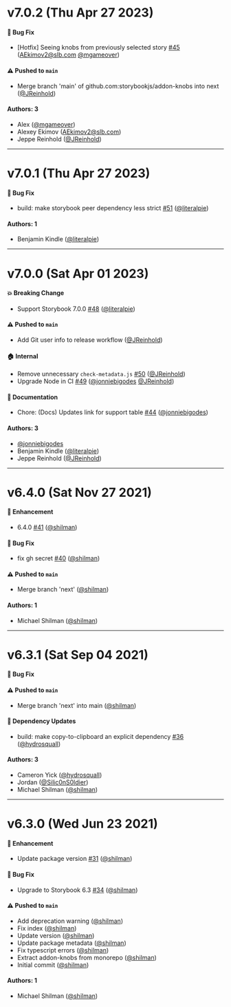 # v7.0.2 (Thu Apr 27 2023)

#### 🐛 Bug Fix

- [Hotfix] Seeing knobs from previously selected story [#45](https://github.com/storybookjs/addon-knobs/pull/45) (AEkimov2@slb.com [@mgameover](https://github.com/mgameover))

#### ⚠️ Pushed to `main`

- Merge branch 'main' of github.com:storybookjs/addon-knobs into next ([@JReinhold](https://github.com/JReinhold))

#### Authors: 3

- Alex ([@mgameover](https://github.com/mgameover))
- Alexey Ekimov (AEkimov2@slb.com)
- Jeppe Reinhold ([@JReinhold](https://github.com/JReinhold))

---

# v7.0.1 (Thu Apr 27 2023)

#### 🐛 Bug Fix

- build: make storybook peer dependency less strict [#51](https://github.com/storybookjs/addon-knobs/pull/51) ([@literalpie](https://github.com/literalpie))

#### Authors: 1

- Benjamin Kindle ([@literalpie](https://github.com/literalpie))

---

# v7.0.0 (Sat Apr 01 2023)

#### 💥 Breaking Change

- Support Storybook 7.0.0 [#48](https://github.com/storybookjs/addon-knobs/pull/48) ([@literalpie](https://github.com/literalpie))

#### ⚠️ Pushed to `main`

- Add Git user info to release workflow ([@JReinhold](https://github.com/JReinhold))

#### 🏠 Internal

- Remove unnecessary `check-metadata.js` [#50](https://github.com/storybookjs/addon-knobs/pull/50) ([@JReinhold](https://github.com/JReinhold))
- Upgrade Node in CI [#49](https://github.com/storybookjs/addon-knobs/pull/49) ([@jonniebigodes](https://github.com/jonniebigodes) [@JReinhold](https://github.com/JReinhold))

#### 📝 Documentation

- Chore: (Docs) Updates link for support table [#44](https://github.com/storybookjs/addon-knobs/pull/44) ([@jonniebigodes](https://github.com/jonniebigodes))

#### Authors: 3

- [@jonniebigodes](https://github.com/jonniebigodes)
- Benjamin Kindle ([@literalpie](https://github.com/literalpie))
- Jeppe Reinhold ([@JReinhold](https://github.com/JReinhold))

---

# v6.4.0 (Sat Nov 27 2021)

#### 🚀 Enhancement

- 6.4.0 [#41](https://github.com/storybookjs/addon-knobs/pull/41) ([@shilman](https://github.com/shilman))

#### 🐛 Bug Fix

- fix gh secret [#40](https://github.com/storybookjs/addon-knobs/pull/40) ([@shilman](https://github.com/shilman))

#### ⚠️ Pushed to `main`

- Merge branch 'next' ([@shilman](https://github.com/shilman))

#### Authors: 1

- Michael Shilman ([@shilman](https://github.com/shilman))

---

# v6.3.1 (Sat Sep 04 2021)

#### 🐛 Bug Fix


#### ⚠️ Pushed to `main`

- Merge branch 'next' into main ([@shilman](https://github.com/shilman))

#### 🔩 Dependency Updates

- build: make copy-to-clipboard an explicit dependency [#36](https://github.com/storybookjs/addon-knobs/pull/36) ([@hydrosquall](https://github.com/hydrosquall))

#### Authors: 3

- Cameron Yick ([@hydrosquall](https://github.com/hydrosquall))
- Jordan ([@Silic0nS0ldier](https://github.com/Silic0nS0ldier))
- Michael Shilman ([@shilman](https://github.com/shilman))

---

# v6.3.0 (Wed Jun 23 2021)

#### 🚀 Enhancement

- Update package version [#31](https://github.com/storybookjs/addon-knobs/pull/31) ([@shilman](https://github.com/shilman))

#### 🐛 Bug Fix

- Upgrade to Storybook 6.3 [#34](https://github.com/storybookjs/addon-knobs/pull/34) ([@shilman](https://github.com/shilman))

#### ⚠️ Pushed to `main`

- Add deprecation warning ([@shilman](https://github.com/shilman))
- Fix index ([@shilman](https://github.com/shilman))
- Update version ([@shilman](https://github.com/shilman))
- Update package metadata ([@shilman](https://github.com/shilman))
- Fix typescript errors ([@shilman](https://github.com/shilman))
- Extract addon-knobs from monorepo ([@shilman](https://github.com/shilman))
- Initial commit ([@shilman](https://github.com/shilman))

#### Authors: 1

- Michael Shilman ([@shilman](https://github.com/shilman))
